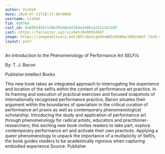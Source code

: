 ```yaml
---
author: Visheh
date: 2024-07-11T18:17:46+0000
username: visheh
fid: 458764
cast_id: 0x095545bf156b303d6ed2364aa4861a2b121b3185
cast: https://farcaster.xyz/visheh/0x095545bf
image: https://imagedelivery.net/BXluQx4ige9GuW0Ia56BHw/0802368f-71e9-46ee-f045-c81b2e0a3600/original
layout: post
---
```


An Introduction to the Phenomenology of Performance Art
SELF/s

By: T. J. Bacon

Publisher:Intellect Books

This new book takes an integrated approach to interrogating the experience and location of the self/s within the context of performance art practice. In its framing and execution of practical exercises and focused snapshots of internationally recognized performance practice, Bacon situates their argument within the boundaries of specialism in the critical curation of performance art praxis as well as contemporary phenomenological scholarship.
Introducing the study and application of performance art through phenomenology for radical artists, educators and practitioner-researchers; this exciting new book invites readers to take part, explore contemporary performance art and activate their own practices.
Applying a queer phenomenology to unpack the importance of a multiplicity of Self/s, the book guides readers to be academically rigorous when capturing embodied experience
Source: Publisher

<img src='https://imagedelivery.net/BXluQx4ige9GuW0Ia56BHw/0802368f-71e9-46ee-f045-c81b2e0a3600/original' alt='' referrerpolicy='no-referrer'/>
